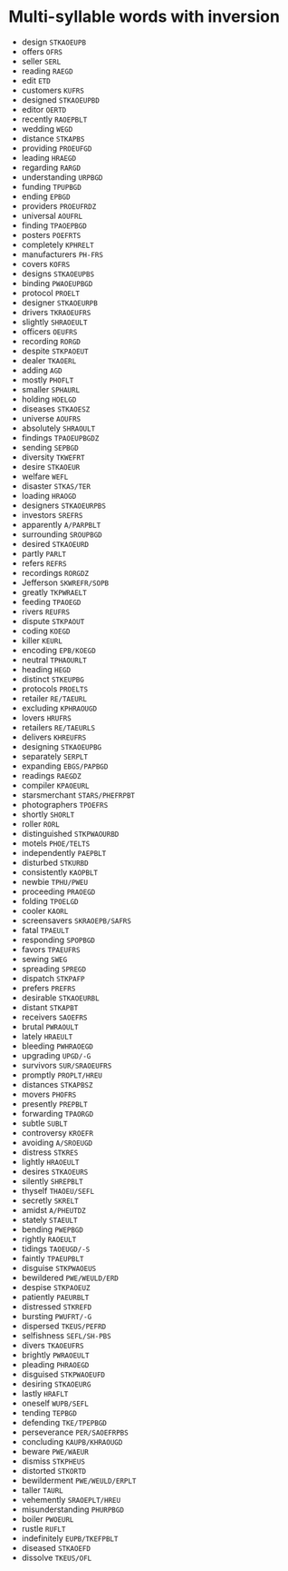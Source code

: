 # Multi-syllable words with inversion

* design `STKAOEUPB`
* offers `OFRS`
* seller `SERL`
* reading `RAEGD`
* edit `ETD`
* customers `KUFRS`
* designed `STKAOEUPBD`
* editor `OERTD`
* recently `RAOEPBLT`
* wedding `WEGD`
* distance `STKAPBS`
* providing `PROEUFGD`
* leading `HRAEGD`
* regarding `RARGD`
* understanding `URPBGD`
* funding `TPUPBGD`
* ending `EPBGD`
* providers `PROEUFRDZ`
* universal `AOUFRL`
* finding `TPAOEPBGD`
* posters `POEFRTS`
* completely `KPHRELT`
* manufacturers `PH-FRS`
* covers `KOFRS`
* designs `STKAOEUPBS`
* binding `PWAOEUPBGD`
* protocol `PROELT`
* designer `STKAOEURPB`
* drivers `TKRAOEUFRS`
* slightly `SHRAOEULT`
* officers `OEUFRS`
* recording `RORGD`
* despite `STKPAOEUT`
* dealer `TKAOERL`
* adding `AGD`
* mostly `PHOFLT`
* smaller `SPHAURL`
* holding `HOELGD`
* diseases `STKAOESZ`
* universe `AOUFRS`
* absolutely `SHRAOULT`
* findings `TPAOEUPBGDZ`
* sending `SEPBGD`
* diversity `TKWEFRT`
* desire `STKAOEUR`
* welfare `WEFL`
* disaster `STKAS/TER`
* loading `HRAOGD`
* designers `STKAOEURPBS`
* investors `SREFRS`
* apparently `A/PARPBLT`
* surrounding `SROUPBGD`
* desired `STKAOEURD`
* partly `PARLT`
* refers `REFRS`
* recordings `RORGDZ`
* Jefferson `SKWREFR/SOPB`
* greatly `TKPWRAELT`
* feeding `TPAOEGD`
* rivers `REUFRS`
* dispute `STKPAOUT`
* coding `KOEGD`
* killer `KEURL`
* encoding `EPB/KOEGD`
* neutral `TPHAOURLT`
* heading `HEGD`
* distinct `STKEUPBG`
* protocols `PROELTS`
* retailer `RE/TAEURL`
* excluding `KPHRAOUGD`
* lovers `HRUFRS`
* retailers `RE/TAEURLS`
* delivers `KHREUFRS`
* designing `STKAOEUPBG`
* separately `SERPLT`
* expanding `EBGS/PAPBGD`
* readings `RAEGDZ`
* compiler `KPAOEURL`
* starsmerchant `STARS/PHEFRPBT`
* photographers `TPOEFRS`
* shortly `SHORLT`
* roller `RORL`
* distinguished `STKPWAOURBD`
* motels `PHOE/TELTS`
* independently `PAEPBLT`
* disturbed `STKURBD`
* consistently `KAOPBLT`
* newbie `TPHU/PWEU`
* proceeding `PRAOEGD`
* folding `TPOELGD`
* cooler `KAORL`
* screensavers `SKRAOEPB/SAFRS`
* fatal `TPAEULT`
* responding `SPOPBGD`
* favors `TPAEUFRS`
* sewing `SWEG`
* spreading `SPREGD`
* dispatch `STKPAFP`
* prefers `PREFRS`
* desirable `STKAOEURBL`
* distant `STKAPBT`
* receivers `SAOEFRS`
* brutal `PWRAOULT`
* lately `HRAEULT`
* bleeding `PWHRAOEGD`
* upgrading `UPGD/-G`
* survivors `SUR/SRAOEUFRS`
* promptly `PROPLT/HREU`
* distances `STKAPBSZ`
* movers `PHOFRS`
* presently `PREPBLT`
* forwarding `TPAORGD`
* subtle `SUBLT`
* controversy `KROEFR`
* avoiding `A/SROEUGD`
* distress `STKRES`
* lightly `HRAOEULT`
* desires `STKAOEURS`
* silently `SHREPBLT`
* thyself `THAOEU/SEFL`
* secretly `SKRELT`
* amidst `A/PHEUTDZ`
* stately `STAEULT`
* bending `PWEPBGD`
* rightly `RAOEULT`
* tidings `TAOEUGD/-S`
* faintly `TPAEUPBLT`
* disguise `STKPWAOEUS`
* bewildered `PWE/WEULD/ERD`
* despise `STKPAOEUZ`
* patiently `PAEURBLT`
* distressed `STKREFD`
* bursting `PWUFRT/-G`
* dispersed `TKEUS/PEFRD`
* selfishness `SEFL/SH-PBS`
* divers `TKAOEUFRS`
* brightly `PWRAOEULT`
* pleading `PHRAOEGD`
* disguised `STKPWAOEUFD`
* desiring `STKAOEURG`
* lastly `HRAFLT`
* oneself `WUPB/SEFL`
* tending `TEPBGD`
* defending `TKE/TPEPBGD`
* perseverance `PER/SAOEFRPBS`
* concluding `KAUPB/KHRAOUGD`
* beware `PWE/WAEUR`
* dismiss `STKPHEUS`
* distorted `STKORTD`
* bewilderment `PWE/WEULD/ERPLT`
* taller `TAURL`
* vehemently `SRAOEPLT/HREU`
* misunderstanding `PHURPBGD`
* boiler `PWOEURL`
* rustle `RUFLT`
* indefinitely `EUPB/TKEFPBLT`
* diseased `STKAOEFD`
* dissolve `TKEUS/OFL`
